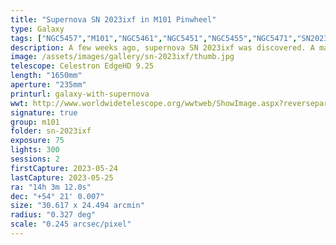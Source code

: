 ```yaml
---
title: "Supernova SN 2023ixf in M101 Pinwheel"
type: Galaxy
tags: ["NGC5457","M101","NGC5461","NGC5451","NGC5455","NGC5471","SN2023ixf"]
description: A few weeks ago, supernova SN 2023ixf was discovered. A massive star ran out of fuel and violently collapsed, causing a brilliant explosion that can be clearly seen 21 million light years away. It is the closet supernova to earth in the past 5 years and 2nd discovered in the area in the past 15 years. Messier 101, Pinwheel Galaxy, with supernova visible top middle.
image: /assets/images/gallery/sn-2023ixf/thumb.jpg
telescope: Celestron EdgeHD 9.25
length: "1650mm"
aperture: "235mm"
printurl: galaxy-with-supernova
wwt: http://www.worldwidetelescope.org/wwtweb/ShowImage.aspx?reverseparity=False&scale=0.244939&name=sn-2023ixf.jpg&imageurl=https://deepskyworkflows.com/assets/images/gallery/sn-2023ixf/sn-2023ixf.jpg&credits=Jeremy+Likness+at+DeepSkyWorkflows.com&creditsUrl=https://deepskyworkflows.com/&ra=210.803653&dec=54.484921&x=5364.7&y=1848.0&rotation=-53.62&thumb=https://deepskyworkflows.com/assets/images/gallery/sn-2023ixf/thumb.jpg
signature: true
group: m101
folder: sn-2023ixf
exposure: 75
lights: 300
sessions: 2
firstCapture: 2023-05-24
lastCapture: 2023-05-25
ra: "14h 3m 12.0s"
dec: "+54° 21' 0.007"
size: "30.617 x 24.494 arcmin"
radius: "0.327 deg"
scale: "0.245 arcsec/pixel"
---
```

